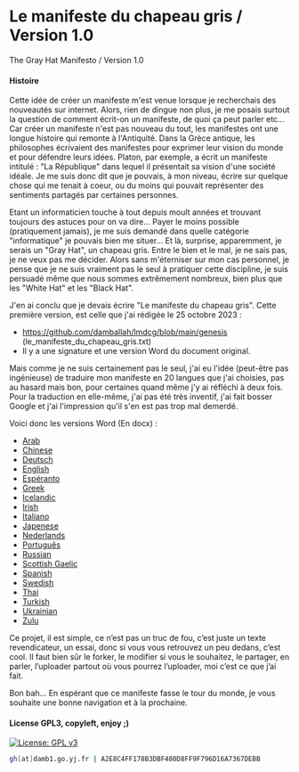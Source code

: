 # Le manifeste du chapeau gris / Version 1.0 
The Gray Hat Manifesto / Version 1.0

#### Histoire
Cette idée de créer un manifeste m'est venue lorsque je recherchais des nouveautés sur internet. Alors, rien de dingue non plus, je me posais surtout la question de comment écrit-on un manifeste, de quoi ça peut parler etc... Car créer un manifeste n'est pas nouveau du tout, les manifestes ont une longue histoire qui remonte à l'Antiquité. Dans la Grèce antique, les philosophes écrivaient des manifestes pour exprimer leur vision du monde et pour défendre leurs idées. Platon, par exemple, a écrit un manifeste intitulé : "La République" dans lequel il présentait sa vision d'une société idéale. Je me suis donc dit que je pouvais, à mon niveau, écrire sur quelque chose qui me tenait à coeur, ou du moins qui pouvait représenter des sentiments partagés par certaines personnes.

Etant un informaticien touche à tout depuis moult années et trouvant toujours des astuces pour on va dire... Payer le moins possible (pratiquement jamais), je me suis demandé dans quelle catégorie "informatique" je pouvais bien me situer... Et là, surprise, apparemment, je serais un "Gray Hat", un chapeau gris. Entre le bien et le mal, je ne sais pas, je ne veux pas me décider. Alors sans m'éterniser sur mon cas personnel, je pense que je ne suis vraiment pas le seul à pratiquer cette discipline, je suis persuadé même que nous sommes extrêmement nombreux, bien plus que les "White Hat" et les "Black Hat".

J'en ai conclu que je devais écrire "Le manifeste du chapeau gris". Cette première version, est celle que j'ai rédigée le 25 octobre 2023 :

* https://github.com/damballah/lmdcg/blob/main/genesis (le_manifeste_du_chapeau_gris.txt)
* Il y a une signature et une version Word du document original.

Mais comme je ne suis certainement pas le seul, j'ai eu l'idée (peut-être pas ingénieuse) de traduire mon manifeste en 20 langues que j'ai choisies, pas au hasard mais bon, pour certaines quand même j'y ai réfléchi à deux fois. Pour la traduction en elle-même, j'ai pas été très inventif, j'ai  fait bosser Google et j'ai l'impression qu'il s'en est pas trop mal demerdé.

Voici donc les versions Word (En docx) :
  - [Arab](https://github.com/damballah/lmdcg/tree/main/traductions/Arab)
  - [Chinese](https://github.com/damballah/lmdcg/tree/main/traductions/Chinese)
  - [Deutsch](https://github.com/damballah/lmdcg/tree/main/traductions/Deutsch)
  - [English](https://github.com/damballah/lmdcg/tree/main/traductions/English)
  - [Espéranto](https://github.com/damballah/lmdcg/tree/main/traductions/Espéranto)
  - [Greek](https://github.com/damballah/lmdcg/tree/main/traductions/Greek)
  - [Icelandic](https://github.com/damballah/lmdcg/tree/main/traductions/Icelandic)
  - [Irish](https://github.com/damballah/lmdcg/tree/main/traductions/Irish)
  - [Italiano](https://github.com/damballah/lmdcg/tree/main/traductions/Italiano)
  - [Japenese](https://github.com/damballah/lmdcg/tree/main/traductions/Japenese)
  - [Nederlands](https://github.com/damballah/lmdcg/tree/main/traductions/Nederlands)
  - [Português](https://github.com/damballah/lmdcg/tree/main/traductions/Português)
  - [Russian](https://github.com/damballah/lmdcg/tree/main/traductions/Russian)
  - [Scottish Gaelic](https://github.com/damballah/lmdcg/tree/main/traductions/Scottish%20Gaelic)
  - [Spanish](https://github.com/damballah/lmdcg/tree/main/traductions/Spanish)
  - [Swedish](https://github.com/damballah/lmdcg/tree/main/traductions/Swedish)
  - [Thai](https://github.com/damballah/lmdcg/tree/main/traductions/Thai)
  - [Turkish](https://github.com/damballah/lmdcg/tree/main/traductions/Turkish)
  - [Ukrainian](https://github.com/damballah/lmdcg/tree/main/traductions/Ukrainian)
  - [Zulu](https://github.com/damballah/lmdcg/tree/main/traductions/Zulu)

Ce projet, il est simple, ce n’est pas un truc de fou, c’est juste un texte revendicateur, un essai, donc si vous vous retrouvez un peu dedans, c’est cool. Il faut bien sûr le forker, le modifier si vous le souhaitez, le partager, en parler, l’uploader partout où vous pourrez l’uploader, moi c’est ce que j’ai fait.

Bon bah… En espérant que ce manifeste fasse le tour du monde, je vous souhaite une bonne navigation et à la prochaine.

#### License GPL3, copyleft, enjoy ;)
[![License: GPL v3](https://img.shields.io/badge/License-GPLv3-blue.svg)](https://www.gnu.org/licenses/gpl-3.0)

```sh
gh[at]damb1.go.yj.fr | A2E8C4FF178B3DBF480D8FF9F796D16A7367DEBB
```


